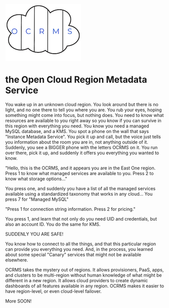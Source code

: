 ![OCRMS_logo](OCRMS_logo_sm.jpg)
# the Open Cloud Region Metadata Service

You wake up in an unknown cloud region. You look around but there is no light, and no one there to tell you where you are. You rub your eyes, hoping something might come into focus, but nothing does. You need to know what resources are available to you right away so you know if you can survive in this region with everything you need.  You know you need a managed MySQL database, and a KMS. You spot a phone on the wall that says "Instance Metadata Service". You pick it up and call, but the voice just tells you information about the room you are in, not anything outside of it. Suddenly, you see a BIGGER phone with the letters OCRMS on it. You run over there, pick it up, and suddenly it offers you everything you wanted to know.  

"Hello, this is the OCRMS, and it appears you are in the East One region. Press 1 to know what managed services are available to you.  Press 2 to know what storage options..."

You press one, and suddenly you have a list of all the managed services available using a standardized taxonomy that works in any cloud...  You press 7 for "Managed MySQL"

"Press 1 for connection string information.  Press 2 for pricing."

You press 1, and learn that not only do you need UID and credentials, but also an account ID. You do the same for KMS. 

SUDDENLY YOU ARE SAFE!  

You know how to connect to all the things, and that this particular region can provide you everything you need.  And, in the process, you learned about some special "Canary" services that might not be available elsewhere. 

OCRMS takes the mystery out of regions.  It allows provisioners, PaaS, apps, and clusters to be multi-region without human knowledge of what might be different in a new region.  It allows cloud providers to create dynamic dashboards of all features available in any region.  OCRMS makes it easier to have region-level, or even cloud-level failover.

More SOON!
